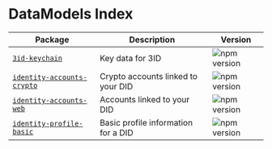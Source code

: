 # DataModels Index

| Package                                                           | Description                         | Version                                                                               |
| ----------------------------------------------------------------- | ----------------------------------- | ------------------------------------------------------------------------------------- |
| [`3id-keychain`](./packages/3id-keychain)                         | Key data for 3ID                    | ![npm version](https://img.shields.io/npm/v/@datamodels/3id-keychain.svg)             |
| [`identity-accounts-crypto`](./packages/identity-accounts-crypto) | Crypto accounts linked to your DID  | ![npm version](https://img.shields.io/npm/v/@datamodels/identity-accounts-crypto.svg) |
| [`identity-accounts-web`](./packages/identity-accounts-web)       | Accounts linked to your DID         | ![npm version](https://img.shields.io/npm/v/@datamodels/identity-accounts-web.svg)    |
| [`identity-profile-basic`](./packages/identity-profile-basic)     | Basic profile information for a DID | ![npm version](https://img.shields.io/npm/v/@datamodels/identity-profile-basic.svg)   |
